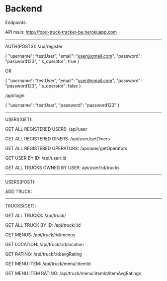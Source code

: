 # Backend

Endpoints: 

API main: http://food-truck-tracker-be.herokuapp.com

________________________________________________________
AUTH(POSTS):
/api/register

{
"username": “testUser”,
"email": “user@gmail.com",
 "password": "password123",
 "is_operator": true 
} 

OR 

{
"username": “testUser”,
"email": “user@gmail.com",
 "password": "password123",
 "is_operator": false
}

 /api/login 

{
"username": “testUser”,
 "password": "password123"
}
__________________________________________________________
USERS(GET):

GET ALL REGISTERED USERS: 
/api/user

GET ALL REGISTERED DINERS:
/api/user/getDiners

GET ALL REGISTERED OPERATORS:
 /api/user/getOperators

GET USER BY ID:
/api/user/:id

GET ALL TRUCKS OWNED BY USER:
api/user/:id/trucks
__________________________________________________________
USERS(POST):

ADD TRUCK: 


__________________________________________________________

TRUCKS(GET):

GET ALL TRUCKS:
/api/truck/

GET ALL TRUCK BY ID:
/api/truck/:id

GET MENUS: 
/api/truck/:id/menus

GET LOCATION:
/api/truck/:id/location

GET RATING:
/api/truck/:id/avgRating

GET MENU ITEM:
/api/truck/menu/:itemId

GET MENU ITEM RATING:
/api/truck/menu/:itemId/itemAvgRatings

